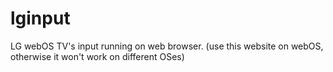 # lginput
LG webOS TV's input running on web browser.  (use this website on webOS, otherwise it won't work on different OSes) 

